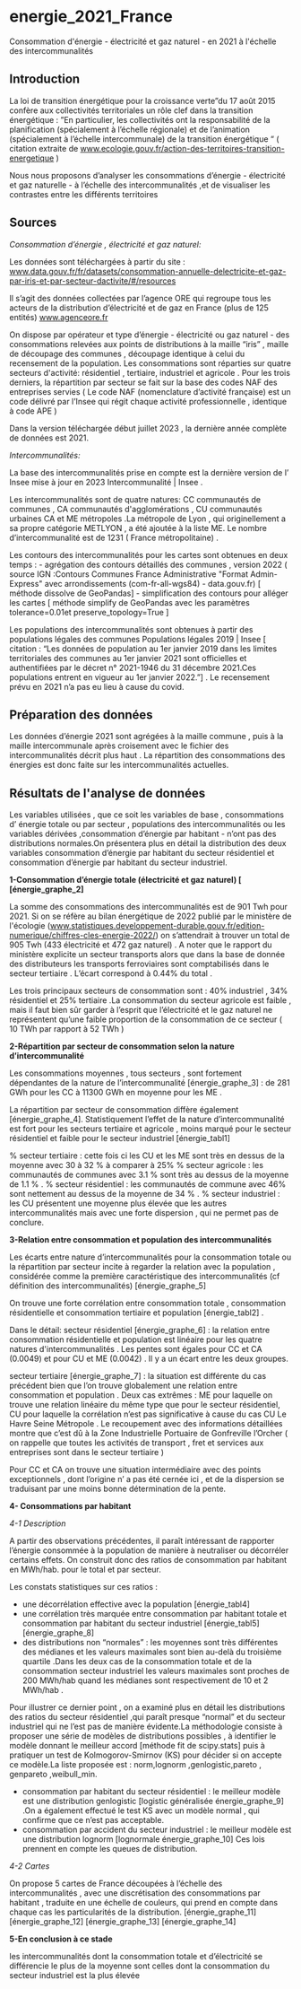 # energie_2021_France
Consommation d'énergie - électricité et gaz naturel - en 2021 à l'échelle des intercommunalités

Introduction
------------


La loi de transition énergétique pour la croissance verte”du 17 août 2015 confère aux collectivités territoriales un rôle clef dans la transition énergétique : ”En particulier, les collectivités ont la responsabilité de la planification (spécialement à l’échelle régionale) et de l’animation (spécialement à l’échelle intercommunale) de la transition énergétique “ ( citation extraite de  www.ecologie.gouv.fr/action-des-territoires-transition-energetique )

Nous nous proposons d’analyser les consommations d’énergie - électricité et gaz naturelle - à l’échelle des intercommunalités ,et de visualiser les contrastes entre les différents territoires

Sources
-------

*Consommation d’énergie , électricité et gaz naturel:* 

Les données sont téléchargées à partir du site : www.data.gouv.fr/fr/datasets/consommation-annuelle-delectricite-et-gaz-par-iris-et-par-secteur-dactivite/#/resources

Il s’agit des données collectées par l’agence ORE qui regroupe tous les acteurs de la distribution d’électricité et de gaz en France (plus de 125 entités) www.agenceore.fr

On dispose par opérateur et type d’énergie - électricité ou gaz naturel - des consommations relevées aux points de distributions à la maille “iris” , maille de découpage des communes , découpage identique à celui du recensement de la population. Les consommations sont réparties sur quatre secteurs d'activité: résidentiel , tertiaire, industriel et agricole . Pour les trois derniers, la répartition par secteur se fait sur la base des codes NAF des entreprises servies ( Le code NAF (nomenclature d’activité française) est un code délivré par l’Insee qui régit chaque activité professionnelle , identique à code APE )

Dans la version téléchargée début juillet 2023 , la dernière année complète de données est 2021.


*Intercommunalités:*

La base des intercommunalités prise en compte est la dernière version  de l’ Insee mise à jour en 2023  Intercommunalité | Insee .

Les intercommunalités sont de quatre natures: CC communautés de communes , CA communautés d'agglomérations , CU communautés urbaines CA et ME métropoles  .La métropole de Lyon , qui originellement a sa propre catégorie  METLYON , a été ajoutée à la liste ME. Le nombre d’intercommunalité est de 1231 ( France métropolitaine) .

Les contours des intercommunalités pour les cartes sont obtenues en deux temps :
    - agrégation des contours détaillés des communes , version 2022 ( source IGN :Contours Communes France Administrative "Format Admin-Express" avec arrondissements (com-fr-all-wgs84) - data.gouv.fr)  [ méthode dissolve de GeoPandas]
    - simplification des contours pour alléger les cartes [ méthode simplify de GeoPandas avec les paramètres tolerance=0.01et preserve_topology=True ]

Les populations des intercommunalités sont obtenues à partir des populations légales des communes Populations légales 2019 | Insee [ citation : “Les données de population au 1er janvier 2019 dans les limites territoriales des communes au 1er janvier 2021 sont officielles et authentifiées par le décret n° 2021-1946 du 31 décembre 2021.Ces populations entrent en vigueur au 1er janvier 2022.”] . Le recensement prévu en 2021 n’a pas eu lieu à cause du covid.


Préparation des données
-----------------------

Les données d’énergie 2021 sont agrégées à la maille commune , puis à la maille intercommunale après croisement avec le fichier des intercommunalités décrit plus haut . La répartition des consommations des énergies est donc faite sur les intercommunalités actuelles.

Résultats de l'analyse de données
---------------------------------

Les variables utilisées , que ce soit les variables de  base  , consommations d’ énergie totale ou par secteur , populations des intercommunalités ou les variables dérivées ,consommation d’énergie par habitant - n’ont pas des distributions normales.On présentera plus en détail la distribution des deux variables consommation d’énergie par habitant du secteur résidentiel et consommation d’énergie par habitant du secteur industriel.

**1-Consommation d’énergie totale (électricité et gaz naturel) [ [énergie_graphe_2]**

La somme des consommations des intercommunalités est de 901 Twh pour 2021.
Si on se réfère au bilan énergétique de 2022 publié par le ministère de l'écologie
(www.statistiques.developpement-durable.gouv.fr/edition-numerique/chiffres-cles-energie-2022/) on s’attendrait à trouver un total de 905 Twh (433 électricité et 472 gaz naturel) . A noter que le rapport du ministère  explicite un secteur transports alors que dans la base de donnée des distributeurs les transports ferroviaires sont comptabilisés dans le secteur tertiaire . L’écart correspond à 0.44% du total .

Les trois principaux secteurs de consommation sont : 40% industriel , 34% résidentiel et 25% tertiaire .La consommation du secteur agricole est faible , mais il faut bien sûr garder à l’esprit que l’électricité et le gaz naturel ne représentent qu’une faible proportion de la consommation de ce secteur ( 10 TWh par rapport à 52 TWh )

**2-Répartition par secteur de consommation selon la nature d’intercommunalité**

Les consommations moyennes , tous secteurs , sont fortement dépendantes de la nature de l’intercommunalité  [énergie_graphe_3] : de 281 GWh pour les CC à 11300 GWh en moyenne pour les ME .

La répartition par secteur de consommation diffère également  [énergie_graphe_4].
Statistiquement l’effet de la nature d’intercommunalité est fort pour les secteurs tertiaire et agricole , moins marqué pour le secteur résidentiel et faible pour le secteur industriel  [énergie_tabl1]


% secteur tertiaire : cette fois ci les CU et les ME  sont très en dessus  de la moyenne avec 30 à 32 % à comparer à 25% 
% secteur agricole : les communautés de communes avec 3.1 % sont très au dessus de la moyenne de 1.1 % .
% secteur résidentiel : les communautés de commune avec 46% sont nettement au dessus de la moyenne de 34 % .
% secteur industriel : les CU présentent une moyenne plus élevée que les autres intercommunalités mais avec une forte dispersion , qui ne permet pas de conclure.


**3-Relation entre consommation et  population des intercommunalités**

Les écarts entre nature d’intercommunalités pour la consommation totale ou la répartition par secteur incite à regarder la relation  avec la population , considérée comme la première caractéristique des intercommunalités  (cf définition des intercommunalités)  [énergie_graphe_5]

On trouve une forte corrélation entre consommation totale , consommation résidentielle et consommation tertiaire et population  [énergie_tabl2] .

Dans le détail:
secteur résidentiel [énergie_graphe_6] : la relation entre consommation résidentielle et population est linéaire pour les quatre natures d'intercommunalités . Les pentes sont égales pour CC et CA (0.0049)  et pour CU et ME (0.0042) . Il y a un écart entre les deux groupes. 

secteur tertiaire [énergie_graphe_7] : la situation est différente du cas précédent bien que l’on trouve globalement une relation entre consommation et population .
 Deux cas extrêmes : 
ME pour  laquelle on trouve une relation linéaire du même type que pour le secteur résidentiel, 
CU pour laquelle la corrélation n’est pas significative à cause du cas CU Le Havre Seine Métropole . Le recoupement avec des informations détaillées montre que c’est dû à la Zone Industrielle Portuaire de Gonfreville l’Orcher ( on rappelle que toutes les activités de transport , fret et services aux entreprises sont dans le secteur tertiaire )

Pour CC et CA on trouve une situation intermédiaire avec des points exceptionnels , dont l’origine n’ a pas été cernée ici , et de la dispersion se traduisant par une moins bonne détermination de la pente.
             



**4- Consommations par habitant**

*4-1 Description*

A partir des observations  précédentes, il paraît intéressant de rapporter l’énergie consommée à la population de manière à neutraliser ou décorréler certains effets. On construit donc des ratios de consommation par habitant en MWh/hab. pour le total et par secteur.

Les constats statistiques sur ces ratios :
- une décorrélation effective avec la population  [énergie_tabl4]
- une corrélation très marquée entre consommation par habitant totale et consommation par habitant du secteur industriel  [énergie_tabl5] [énergie_graphe_8]
- des distributions non “normales” : les moyennes sont très différentes des médianes et les valeurs maximales sont bien au-delà du troisième quartile .Dans  les deux cas de la consommation totale et de la consommation secteur industriel  les valeurs maximales sont proches de 200 MWh/hab quand les médianes sont respectivement de 10 et 2 MWh/hab .

Pour illustrer ce dernier point , on a examiné plus en détail les distributions des ratios du secteur résidentiel ,qui paraît presque “normal” et du secteur industriel qui ne l’est pas de manière évidente.La méthodologie consiste à proposer une série de modèles de distributions possibles , à identifier le modèle donnant le meilleur accord [méthode fit de scipy.stats] puis à pratiquer un test de Kolmogorov-Smirnov (KS) pour décider si on accepte ce modèle.La liste proposée est : norm,lognorm ,genlogistic,pareto , genpareto ,weibull_min.
- consommation par habitant du secteur résidentiel : le meilleur modèle est une distribution genlogistic  [logistic généralisée énergie_graphe_9] .On a également effectué le test KS avec un modèle normal , qui confirme que ce n’est pas acceptable.
- consommation par accident du secteur industriel : le meilleur modèle est une distribution lognorm [lognormale énergie_graphe_10]
Ces lois prennent en compte les queues de distribution.


*4-2 Cartes*

On propose 5 cartes de France découpées à l’échelle des intercommunalités , avec une discrétisation des consommations par habitant , traduite en une échelle de couleurs, qui prend en compte dans chaque cas les particularités de la distribution.
 [énergie_graphe_11] [énergie_graphe_12] [énergie_graphe_13] [énergie_graphe_14]



**5-En conclusion à ce stade**

les intercommunalités dont la consommation totale et d’électricité se différencie le plus de la moyenne sont celles dont la consommation du secteur industriel est la plus élevée
